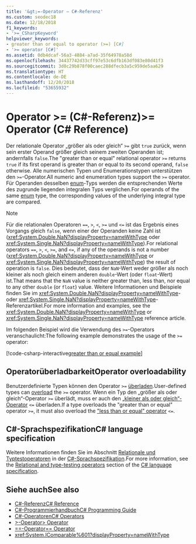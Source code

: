 ```yaml
---
title: '&gt;=-Operator – C#-Referenz'
ms.custom: seodec18
ms.date: 12/18/2018
f1_keywords:
- '>=_CSharpKeyword'
helpviewer_keywords:
- greater than or equal to operator (>=) [C#]
- '>= operator [C#]'
ms.assetid: 0db4dcaf-56a3-4884-a7ad-35f64978a58d
ms.openlocfilehash: 34437742d33cff97e53c6dfb163df083e80d41f3
ms.sourcegitcommit: 3d0c29b878f00caec288dfecb3a5c959de5aa629
ms.translationtype: HT
ms.contentlocale: de-DE
ms.lasthandoff: 12/20/2018
ms.locfileid: "53655932"
---
```

# <a name="gt-operator-c-reference"></a><span data-ttu-id="80490-102">Operator &gt;= (C#-Referenz)</span><span class="sxs-lookup"><span data-stu-id="80490-102">&gt;= Operator (C# Reference)</span></span>

<span data-ttu-id="80490-103">Der relationale Operator „größer als oder gleich“ `>=` gibt `true` zurück, wenn sein erster Operand größer gleich seinem zweiten Operanden ist; andernfalls `false`.</span><span class="sxs-lookup"><span data-stu-id="80490-103">The "greater than or equal" relational operator `>=` returns `true` if its first operand is greater than or equal to its second operand, `false` otherwise.</span></span> <span data-ttu-id="80490-104">Alle numerischen Typen und Enumerationstypen unterstützen den `>=`-Operator.</span><span class="sxs-lookup"><span data-stu-id="80490-104">All numeric and  enumeration types support the `>=` operator.</span></span> <span data-ttu-id="80490-105">Für Operanden desselben [enum](../keywords/enum.md)-Typs werden die entsprechenden Werte des zugrunde liegenden integralen Typs verglichen.</span><span class="sxs-lookup"><span data-stu-id="80490-105">For operands of the same [enum](../keywords/enum.md) type, the corresponding values of the underlying integral type are compared.</span></span>

> [!NOTE]
> <span data-ttu-id="80490-106">Für die relationalen Operatoren `==`, `>`, `<`, `>=` und `<=` ist das Ergebnis eines Vorgangs gleich `false`, wenn einer der Operanden keine Zahl ist (<xref:System.Double.NaN?displayProperty=nameWithType> oder <xref:System.Single.NaN?displayProperty=nameWithType>).</span><span class="sxs-lookup"><span data-stu-id="80490-106">For relational operators `==`, `>`, `<`, `>=`, and `<=`, if any of the operands is not a number (<xref:System.Double.NaN?displayProperty=nameWithType> or <xref:System.Single.NaN?displayProperty=nameWithType>) the result of operation is `false`.</span></span> <span data-ttu-id="80490-107">Dies bedeutet, dass der `NaN`-Wert weder größer als noch kleiner als noch gleich einem anderen `double`-Wert (oder `float`-Wert) ist.</span><span class="sxs-lookup"><span data-stu-id="80490-107">That means that the `NaN` value is neither greater than, less than, nor equal to any other `double` (or `float`) value.</span></span> <span data-ttu-id="80490-108">Weitere Informationen und Beispiele finden Sie im <xref:System.Double.NaN?displayProperty=nameWithType>- oder <xref:System.Single.NaN?displayProperty=nameWithType>-Referenzartikel.</span><span class="sxs-lookup"><span data-stu-id="80490-108">For more information and examples, see the <xref:System.Double.NaN?displayProperty=nameWithType> or <xref:System.Single.NaN?displayProperty=nameWithType> reference article.</span></span>

<span data-ttu-id="80490-109">Im folgenden Beispiel wird die Verwendung des `>=`-Operators veranschaulicht:</span><span class="sxs-lookup"><span data-stu-id="80490-109">The following example demonstrates the usage of the `>=` operator:</span></span>

[!code-csharp-interactive[greater than or equal example](~/samples/snippets/csharp/language-reference/operators/GreaterAndLessOperatorsExamples.cs#GreaterOrEqual)]

## <a name="operator-overloadability"></a><span data-ttu-id="80490-110">Operatorüberladbarkeit</span><span class="sxs-lookup"><span data-stu-id="80490-110">Operator overloadability</span></span>

<span data-ttu-id="80490-111">Benutzerdefinierte Typen können den Operator `>=` [überladen](../keywords/operator.md).</span><span class="sxs-lookup"><span data-stu-id="80490-111">User-defined types can [overload](../keywords/operator.md) the `>=` operator.</span></span> <span data-ttu-id="80490-112">Wenn ein Typ den „größer als oder gleich“-Operator `>=` überlädt, muss er auch den [„kleiner als oder gleich“-Operator](less-than-equal-operator.md) `<=` überladen.</span><span class="sxs-lookup"><span data-stu-id="80490-112">If a type overloads the "greater than or equal" operator `>=`, it must also overload the ["less than or equal" operator](less-than-equal-operator.md) `<=`.</span></span>

## <a name="c-language-specification"></a><span data-ttu-id="80490-113">C#-Sprachspezifikation</span><span class="sxs-lookup"><span data-stu-id="80490-113">C# language specification</span></span>

<span data-ttu-id="80490-114">Weitere Informationen finden Sie im Abschnitt [Relationale und Typtestoperatoren](~/_csharplang/spec/expressions.md#relational-and-type-testing-operators) in der [C#-Sprachspezifikation](../language-specification/index.md).</span><span class="sxs-lookup"><span data-stu-id="80490-114">For more information, see the [Relational and type-testing operators](~/_csharplang/spec/expressions.md#relational-and-type-testing-operators) section of the [C# language specification](../language-specification/index.md).</span></span>

## <a name="see-also"></a><span data-ttu-id="80490-115">Siehe auch</span><span class="sxs-lookup"><span data-stu-id="80490-115">See also</span></span>

- [<span data-ttu-id="80490-116">C#-Referenz</span><span class="sxs-lookup"><span data-stu-id="80490-116">C# Reference</span></span>](../index.md)
- [<span data-ttu-id="80490-117">C#-Programmierhandbuch</span><span class="sxs-lookup"><span data-stu-id="80490-117">C# Programming Guide</span></span>](../../programming-guide/index.md)
- [<span data-ttu-id="80490-118">C#-Operatoren</span><span class="sxs-lookup"><span data-stu-id="80490-118">C# Operators</span></span>](index.md)
- [<span data-ttu-id="80490-119">>-Operator</span><span class="sxs-lookup"><span data-stu-id="80490-119">> Operator</span></span>](greater-than-operator.md)
- [<span data-ttu-id="80490-120">==-Operator</span><span class="sxs-lookup"><span data-stu-id="80490-120">== Operator</span></span>](equality-comparison-operator.md)
- <xref:System.IComparable%601?displayProperty=nameWithType>
